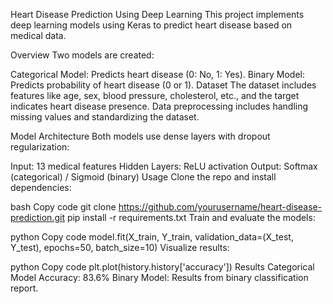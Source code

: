Heart Disease Prediction Using Deep Learning
This project implements deep learning models using Keras to predict heart disease based on medical data.

Overview
Two models are created:

Categorical Model: Predicts heart disease (0: No, 1: Yes).
Binary Model: Predicts probability of heart disease (0 or 1).
Dataset
The dataset includes features like age, sex, blood pressure, cholesterol, etc., and the target indicates heart disease presence. Data preprocessing includes handling missing values and standardizing the dataset.

Model Architecture
Both models use dense layers with dropout regularization:

Input: 13 medical features
Hidden Layers: ReLU activation
Output: Softmax (categorical) / Sigmoid (binary)
Usage
Clone the repo and install dependencies:

bash
Copy code
git clone https://github.com/yourusername/heart-disease-prediction.git
pip install -r requirements.txt
Train and evaluate the models:

python
Copy code
model.fit(X_train, Y_train, validation_data=(X_test, Y_test), epochs=50, batch_size=10)
Visualize results:

python
Copy code
plt.plot(history.history['accuracy'])
Results
Categorical Model Accuracy: 83.6%
Binary Model: Results from binary classification report.
